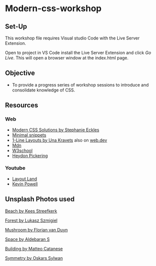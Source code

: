 # Modern-css-workshop

## Set-Up

This workshop file requires Visual studio Code with the Live Server Extension.

Open to project in VS Code install the Live Server Extension and click *Go Live*. This will open a browser window at the index.html page. 

## Objective

- To provide a progress series of workshop sessions to introduce and consolidate knowledge of CSS.


## Resources 

### Web

- [Modern CSS Solutions by Stephanie Eckles](https://moderncss.dev/)
- [Minimal snippets](https://smolcss.dev/)
- [1-Line Layouts by Una Kravets](https://1linelayouts.glitch.me/) also on [web.dev](https://web.dev/one-line-layouts/)
- [Mdn](https://developer.mozilla.org/en-US/)
- [W3school](https://www.w3schools.com/)
- [Heydon Pickering](https://heydonworks.com/)

### Youtube

- [Layout Land](https://www.youtube.com/layoutland)
- [Kevin Powell](https://www.youtube.com/kepowob)

## Unsplash Photos used

[Beach by Kees Streefkerk](https://unsplash.com/photos/Adl90-aXYwA?utm_source=unsplash&utm_medium=referral&utm_content=creditShareLink)

[Forest by Lukasz Szmigiel](https://unsplash.com/photos/jFCViYFYcus?utm_source=unsplash&utm_medium=referral&utm_content=creditShareLink)

[Mushroom by Florian van Duyn](https://unsplash.com/photos/Dm-qxdynoEc?utm_source=unsplash&utm_medium=referral&utm_content=creditShareLink)

[Space by Aldebaran S](https://unsplash.com/photos/uXchDIKs4qI?utm_source=unsplash&utm_medium=referral&utm_content=creditShareLink)

[Building by Matteo Catanese](https://unsplash.com/photos/tr7PoBH0Aow?utm_source=unsplash&utm_medium=referral&utm_content=creditShareLink)

[Symmetry by Oskars Sylwan](https://unsplash.com/photos/rcAOIMSDfyc?utm_source=unsplash&utm_medium=referral&utm_content=creditShareLink)
